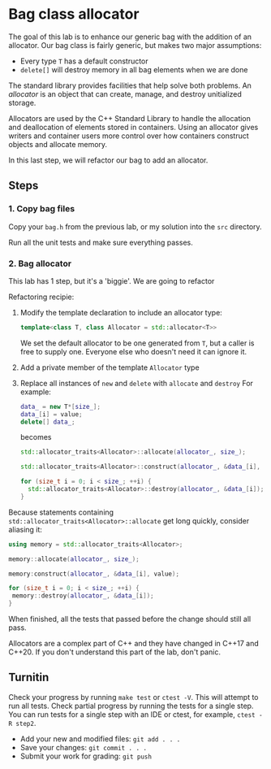 # Bag class allocator

The goal of this lab is to enhance our generic bag
with the addition of an allocator.
Our bag class is fairly generic, 
but makes two major assumptions:

- Every type `T` has a default constructor
- `delete[]` will destroy memory in all bag elements when we are done

The standard library provides facilities that help solve both problems.
An *allocator* is an object that can create, manage, and destroy
unitialized storage.

Allocators are used by the C++ Standard Library to handle 
the allocation and deallocation of elements stored in containers.
Using an allocator gives writers and container users 
more control over how containers construct objects and allocate memory.

In this last step, we will refactor our bag to add an allocator.

## Steps

### 1. Copy bag files
Copy your `bag.h` from the previous lab,
or my solution into the `src` directory.

Run all the unit tests and make sure everything passes.

### 2. Bag allocator
This lab has 1 step, but it's a 'biggie'.
We are going to refactor 

Refactoring recipie:

1. Modify the template declaration to include an allocator type:

   ```cpp
   template<class T, class Allocator = std::allocator<T>>
   ```

   We set the default allocator to be one generated from `T`,
   but a caller is free to supply one.
   Everyone else who doesn't need it can ignore it.
1. Add a private member of the template `Allocator` type
1. Replace all instances of `new` and `delete` with `allocate` and `destroy`
   For example:

   ```cpp
   data_ = new T*[size_];
   data_[i] = value;
   delete[] data_;
   ```

   becomes

   ```cpp
   std::allocator_traits<Allocator>::allocate(allocator_, size_);
   
   std::allocator_traits<Allocator>::construct(allocator_, &data_[i], value);

   for (size_t i = 0; i < size_; ++i) {
     std::allocator_traits<Allocator>::destroy(allocator_, &data_[i]);
   }

   ```

Because statements containing `std::allocator_traits<Allocator>::allocate` 
get long quickly, consider aliasing it:

```cpp
using memory = std::allocator_traits<Allocator>;

memory::allocate(allocator_, size_);

memory:construct(allocator_, &data_[i], value);

for (size_t i = 0; i < size_; ++i) {
 memory::destroy(allocator_, &data_[i]);
}

```

When finished, all the tests that passed before the change
should still all pass.

Allocators are a complex part of C++ and they have changed in
C++17 and C++20.
If you don't understand this part of the lab, don't panic.

## Turnitin
Check your progress by running `make test` or `ctest -V`.
This will attempt to run all tests.
Check partial progress by running the tests for a single step.
You can run tests for a single step with an IDE or ctest,
for example, `ctest -R step2`.

- Add your new and modified files: `git add . . . `
- Save your changes: `git commit . . . `
- Submit your work for grading: `git push`



